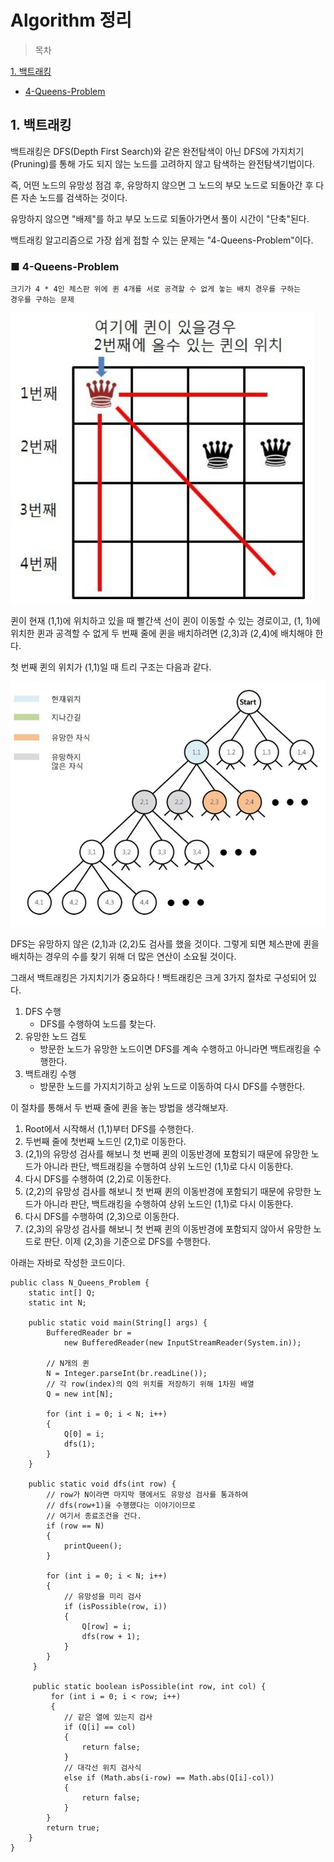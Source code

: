 # Algorithm 정리

> 목차

[1. 백트래킹](#1-%eb%b0%b1%ed%8a%b8%eb%9e%98%ed%82%b9)
  - [4-Queens-Problem](#-4-queens-problem)

## 1. 백트래킹

백트래킹은 DFS(Depth First Search)와 같은 완전탐색이 아닌  DFS에 가지치기(Pruning)를 통해 가도 되지 않는 노드를 고려하지 않고 탐색하는 완전탐색기법이다.

즉,  어떤 노드의 유망성 점검 후, 유망하지 않으면 그 노드의 부모  노드로 되돌아간 후 다른 자손 노드를 검색하는 것이다.

유망하지 않으면 "배제"를 하고 부모 노드로 되돌아가면서 풀이 시간이 "단축"된다.

백트래킹 알고리즘으로 가장 쉽게 접할 수 있는 문제는 "4-Queens-Problem"이다.

### ■ 4-Queens-Problem

    크기가 4 * 4인 체스판 위에 퀸 4개를 서로 공격할 수 없게 놓는 배치 경우를 구하는
    경우를 구하는 문제
   
![image](./image/n_queens_problem_1.PNG)

퀸이 현재 (1,1)에 위치하고 있을 때 빨간색 선이 퀸이 이동할 수 있는 경로이고,  (1, 1)에 위치한 퀸과 공격할 수 없게 두 번째 줄에 퀸을 배치하려면 (2,3)과 (2,4)에 배치해야 한다.

첫 번째 퀸의 위치가 (1,1)일 때 트리 구조는 다음과 같다.

![image](./image/n_queens_problem_2.PNG)

DFS는 유망하지 않은 (2,1)과 (2,2)도 검사를 했을 것이다.  그렇게 되면 체스판에 퀸을 배치하는 경우의 수를 찾기 위해 더 많은 연산이 소요될 것이다.

그래서 백트래킹은 가지치기가 중요하다 ! 백트래킹은 크게 3가지 절차로 구성되어 있다.

1. DFS 수행
	- DFS를 수행하여 노드를 찾는다.
2. 유망한 노드 검토
	-  방문한 노드가 유망한 노드이면 DFS를 계속 수행하고 아니라면 백트래킹을 수행한다.
3.  백트래킹 수행
	- 방문한 노드를 가지치기하고 상위 노드로 이동하여 다시 DFS를 수행한다.

이 절차를 통해서 두 번째 줄에 퀸을 놓는 방법을 생각해보자.

1. Root에서 시작해서 (1,1)부터 DFS를 수행한다.
2. 두번째 줄에 첫번째 노드인 (2,1)로 이동한다.
3. (2,1)의 유망성 검사를 해보니 첫 번째 퀸의 이동반경에 포함되기 때문에 유망한 노드가 아니라 판단,  백트래킹을 수행하여 상위 노드인 (1,1)로 다시 이동한다.
4. 다시 DFS를 수행하여 (2,2)로 이동한다.
5. (2,2)의 유망성 검사를 해보니 첫 번째 퀸의 이동반경에 포함되기 때문에 유망한 노드가 아니라 판단, 백트래킹을 수행하여 상위 노드인 (1,1)로 다시 이동한다.
6. 다시 DFS를 수행하여 (2,3)으로 이동한다.
7. (2,3)의 유망성 검사를 해보니 첫 번째 퀸의 이동반경에 포함되지 않아서 유망한 노드로 판단. 이제 (2,3)을 기준으로 DFS를 수행한다. 

아래는 자바로 작성한 코드이다.

    public class N_Queens_Problem {
	    static int[] Q;
		static int N;
		
		public static void main(String[] args) {
			BufferedReader br = 
				new BufferedReader(new InputStreamReader(System.in));
		
			// N개의 퀸 
			N = Integer.parseInt(br.readLine());
			// 각 row(index)의 Q의 위치를 저장하기 위해 1차원 배열
			Q = new int[N];

			for (int i = 0; i < N; i++)
			{
				Q[0] = i;
				dfs(1);
			}
		}
		
		public static void dfs(int row) {
			// row가 N이라면 마지막 행에서도 유망성 검사를 통과하여
			// dfs(row+1)을 수행했다는 이야기이므로
			// 여기서 종료조건을 건다.
			if (row == N)
			{
				printQueen();
			}
			
			for (int i = 0; i < N; i++)
			{
				// 유망성을 미리 검사
				if (isPossible(row, i))
				{
					Q[row] = i;
					dfs(row + 1);
				}
			}
		 }
		
 		 public static boolean isPossible(int row, int col) {
	 		 for (int i = 0; i < row; i++)
			 {
				// 같은 열에 있는지 검사
				if (Q[i] == col)
				{
					return false;
				}
				// 대각선 위치 검사식
				else if (Math.abs(i-row) == Math.abs(Q[i]-col))
				{
					return false;
				}
			}	
			return true;
		}
	}
 